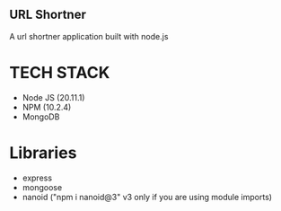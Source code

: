 ## URL Shortner

A url shortner application built with node.js

# TECH STACK

- Node JS (20.11.1)
- NPM (10.2.4)
- MongoDB

# Libraries

- express
- mongoose
- nanoid ("npm i nanoid@3" v3 only if you are using module imports)
